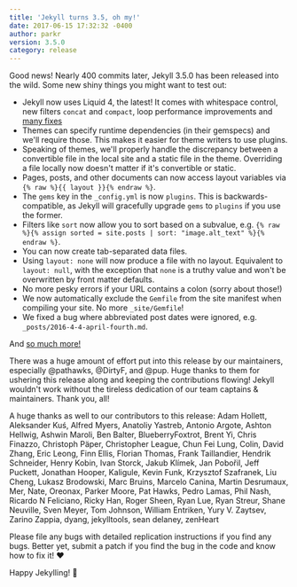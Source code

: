 ```yaml
---
title: 'Jekyll turns 3.5, oh my!'
date: 2017-06-15 17:32:32 -0400
author: parkr
version: 3.5.0
category: release
---
```


Good news! Nearly 400 commits later, Jekyll 3.5.0 has been released into
the wild. Some new shiny things you might want to test out:

- Jekyll now uses Liquid 4, the latest! It comes with whitespace control, new filters `concat` and `compact`, loop performance improvements and [many fixes](https://github.com/Shopify/liquid/blob/master/History.md#400--2016-12-14--branch-4-0-stable)
- Themes can specify runtime dependencies (in their gemspecs) and we'll require those. This makes it easier for theme writers to use plugins.
- Speaking of themes, we'll properly handle the discrepancy between a convertible file in the local site and a static file in the theme. Overriding a file locally now doesn't matter if it's convertible or static.
- Pages, posts, and other documents can now access layout variables via `{% raw %}{{ layout }}{% endraw %}`.
- The `gems` key in the `_config.yml` is now `plugins`. This is backwards-compatible, as Jekyll will gracefully upgrade `gems` to `plugins` if you use the former.
- Filters like `sort` now allow you to sort based on a subvalue, e.g. `{% raw %}{% assign sorted = site.posts | sort: "image.alt_text" %}{% endraw %}`.
- You can now create tab-separated data files.
- Using `layout: none` will now produce a file with no layout. Equivalent to `layout: null`, with the exception that `none` is a truthy value and won't be overwritten by front matter defaults.
- No more pesky errors if your URL contains a colon (sorry about those!)
- We now automatically exclude the `Gemfile` from the site manifest when compiling your site. No more `_site/Gemfile`!
- We fixed a bug where abbreviated post dates were ignored, e.g. `_posts/2016-4-4-april-fourth.md`.

And [so much more!](/docs/history/)

There was a huge amount of effort put into this release by our maintainers,
especially @pathawks, @DirtyF, and @pup. Huge thanks to them for ushering
this release along and keeping the contributions flowing! Jekyll wouldn't
work without the tireless dedication of our team captains & maintainers.
Thank you, all!

A huge thanks as well to our contributors to this release: Adam Hollett, Aleksander Kuś, Alfred Myers, Anatoliy Yastreb, Antonio Argote, Ashton Hellwig, Ashwin Maroli, Ben Balter, BlueberryFoxtrot, Brent Yi, Chris Finazzo, Christoph Päper, Christopher League, Chun Fei Lung, Colin, David Zhang, Eric Leong, Finn Ellis, Florian Thomas, Frank Taillandier, Hendrik Schneider, Henry Kobin, Ivan Storck, Jakub Klímek, Jan Pobořil, Jeff Puckett, Jonathan Hooper, Kaligule, Kevin Funk, Krzysztof Szafranek, Liu Cheng, Lukasz Brodowski, Marc Bruins, Marcelo Canina, Martin Desrumaux, Mer, Nate, Oreonax, Parker Moore, Pat Hawks, Pedro Lamas, Phil Nash, Ricardo N Feliciano, Ricky Han, Roger Sheen, Ryan Lue, Ryan Streur, Shane Neuville, Sven Meyer, Tom Johnson, William Entriken, Yury V. Zaytsev, Zarino Zappia, dyang, jekylltools, sean delaney, zenHeart

Please file any bugs with detailed replication instructions if you find any
bugs. Better yet, submit a patch if you find the bug in the code and know
how to fix it! :heart:

Happy Jekylling! :tada:
